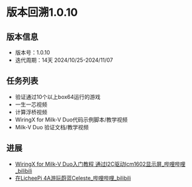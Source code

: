 # 版本回溯1.0.10

## 版本信息

- 版本号：1.0.10
- 迭代周期：14天 2024/10/25-2024/11/07

## 任务列表

- 验证通过10个以上box64运行的游戏
- 一生一芯视频
- 计算浮桥视频 
- WiringX for Milk-V Duo代码示例脚本/教学视频
- Milk-V Duo 验证文档/教学视频


## 进展

- [WiringX for Milk-V Duo入门教程 通过I2C驱动lcm1602显示屏_哔哩哔哩_bilibili](https://www.bilibili.com/video/BV1zRStYCEZH/?spm_id_from=333.999.0.0&vd_source=417238cd96b1b549d14bcb35a9da3cf0)
- [在LicheePi 4A游玩蔚蓝Celeste_哔哩哔哩_bilibili](https://www.bilibili.com/video/BV1HQStY1EsS/?spm_id_from=333.999.0.0&vd_source=417238cd96b1b549d14bcb35a9da3cf0)